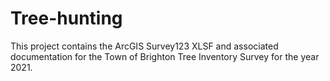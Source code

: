 # Tree-hunting

This project contains the ArcGIS Survey123 XLSF and associated documentation for the Town of Brighton Tree Inventory Survey for the year 2021.
